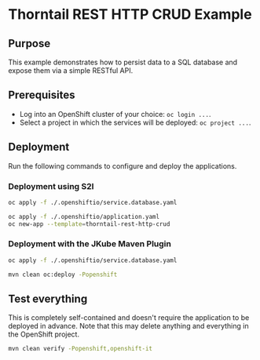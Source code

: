 # Thorntail REST HTTP CRUD Example

## Purpose

This example demonstrates how to persist data to a SQL database and expose them via a simple RESTful API.

## Prerequisites

* Log into an OpenShift cluster of your choice: `oc login ...`.
* Select a project in which the services will be deployed: `oc project ...`.

## Deployment

Run the following commands to configure and deploy the applications.

### Deployment using S2I

```bash
oc apply -f ./.openshiftio/service.database.yaml

oc apply -f ./.openshiftio/application.yaml
oc new-app --template=thorntail-rest-http-crud
```

### Deployment with the JKube Maven Plugin

```bash
oc apply -f ./.openshiftio/service.database.yaml

mvn clean oc:deploy -Popenshift
```

## Test everything

This is completely self-contained and doesn't require the application to be deployed in advance.
Note that this may delete anything and everything in the OpenShift project.

```bash
mvn clean verify -Popenshift,openshift-it
```
